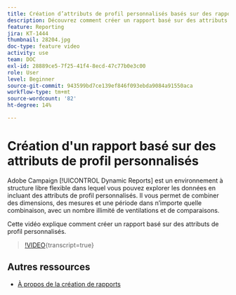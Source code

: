 ```yaml
---
title: Création d’attributs de profil personnalisés basés sur des rapports
description: Découvrez comment créer un rapport basé sur des attributs de profil personnalisés.
feature: Reporting
jira: KT-1444
thumbnail: 28204.jpg
doc-type: feature video
activity: use
team: DOC
exl-id: 28889ce5-7f25-41f4-8ecd-47c77b0e3c00
role: User
level: Beginner
source-git-commit: 943599bd7ce139ef846f093ebda9084a91550aca
workflow-type: tm+mt
source-wordcount: '82'
ht-degree: 14%

---
```


# Création d&#39;un rapport basé sur des attributs de profil personnalisés

Adobe Campaign [!UICONTROL Dynamic Reports] est un environnement à structure libre flexible dans lequel vous pouvez explorer les données en incluant des attributs de profil personnalisés. Il vous permet de combiner des dimensions, des mesures et une période dans n’importe quelle combinaison, avec un nombre illimité de ventilations et de comparaisons.

Cette vidéo explique comment créer un rapport basé sur des attributs de profil personnalisés.

>[!VIDEO](https://video.tv.adobe.com/v/28204?learn=on){transcript=true}

## Autres ressources

* [À propos de la création de rapports](https://experienceleague.adobe.com/docs/campaign-standard/using/reporting/about-reporting/about-dynamic-reports.html?lang=en)
